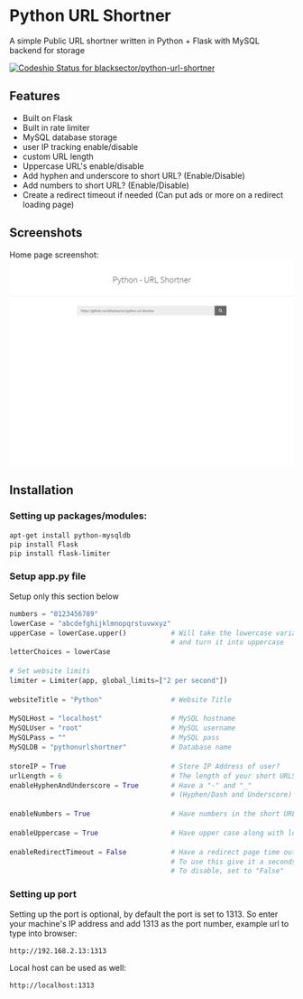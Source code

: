 # Python URL Shortner
A simple Public URL shortner written in Python + Flask with MySQL backend for storage

[ ![Codeship Status for blacksector/python-url-shortner](https://codeship.com/projects/f964d020-a474-0133-ec41-726ab495672b/status?branch=master)](https://codeship.com/projects/129437)

## Features
- Built on Flask
- Built in rate limiter
- MySQL database storage
- user IP tracking enable/disable
- custom URL length
- Uppercase URL's enable/disable
- Add hyphen and underscore to short URL? (Enable/Disable)
- Add numbers to short URL? (Enable/Disable)
- Create a redirect timeout if needed (Can put ads or more on a redirect loading page)

## Screenshots
Home page screenshot:
![Home Page Python URL Shortner screenshot](/screenshots/home.png?raw=true "Home Page Python URL Shortner")



## Installation
### Setting up packages/modules:
```
apt-get install python-mysqldb
pip install Flask
pip install flask-limiter
```

### Setup app.py file
Setup only this section below
```py
numbers = "0123456789"
lowerCase = "abcdefghijklmnopqrstuvwxyz"
upperCase = lowerCase.upper()           # Will take the lowercase variable
                                        # and turn it into uppercase
letterChoices = lowerCase

# Set website limits
limiter = Limiter(app, global_limits=["2 per second"])

websiteTitle = "Python"                 # Website Title

MySQLHost = "localhost"                 # MySQL hostname
MySQLUser = "root"                      # MySQL username
MySQLPass = ""                          # MySQL pass
MySQLDB = "pythonurlshortner"           # Database name

storeIP = True                          # Store IP Address of user?
urlLength = 6                           # The length of your short URLS
enableHyphenAndUnderscore = True        # Have a "-" and "_"
                                        # (Hyphen/Dash and Underscore) in URLs?

enableNumbers = True                    # Have numbers in the short URL?

enableUppercase = True                  # Have upper case along with lowercase

enableRedirectTimeout = False           # Have a redirect page time out
                                        # To use this give it a seconds timeout
                                        # To disable, set to "False"
```

### Setting up port
Setting up the port is optional, by default the port is set to 1313.
So enter your machine's IP address and add 1313 as the port number,
example url to type into browser:
```
http://192.168.2.13:1313
```
Local host can be used as well:
```
http://localhost:1313
```
